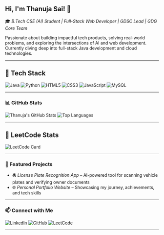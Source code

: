 ## Hi, I'm Thanuja Sai! 👋

🎓 *B.Tech CSE (AI) Student | Full-Stack Web Developer | GDSC Lead | GDG Core Team*

Passionate about building impactful tech products, solving real-world problems, and exploring the intersections of AI and web development. Currently diving deep into full-stack Java development and cloud technologies.

---

## 🚀 Tech Stack

![Java](https://img.shields.io/badge/Java-ED8B00?style=for-the-badge&logo=java&logoColor=white)
![Python](https://img.shields.io/badge/Python-3776AB?style=for-the-badge&logo=python&logoColor=white)
![HTML5](https://img.shields.io/badge/HTML5-E34F26?style=for-the-badge&logo=html5&logoColor=white)
![CSS3](https://img.shields.io/badge/CSS3-1572B6?style=for-the-badge&logo=css3&logoColor=white)
![JavaScript](https://img.shields.io/badge/JavaScript-F7DF1E?style=for-the-badge&logo=javascript&logoColor=black)
![MySQL](https://img.shields.io/badge/MySQL-005C84?style=for-the-badge&logo=mysql&logoColor=white)

---

### 📊 GitHub Stats

![Thanuja's GitHub Stats](https://github-readme-stats.vercel.app/api?username=lekkalathanuja&show_icons=true&theme=radical)
![Top Languages](https://github-readme-stats.vercel.app/api/top-langs/?username=lekkalathanuja&layout=compact&theme=radical)

---

## 🧠 LeetCode Stats

![LeetCode Card](https://leetcard.jacoblin.cool/lekkalathanuja12?theme=dark&font=baloo&ext=activity)

---

### 📌 Featured Projects

- 🚔 *License Plate Recognition App* – AI-powered tool for scanning vehicle plates and verifying owner documents  
- 🌐 *Personal Portfolio Website* – Showcasing my journey, achievements, and tech skills  
 

---

### 📫 Connect with Me

[![LinkedIn](https://img.shields.io/badge/LinkedIn-0A66C2?style=for-the-badge&logo=linkedin&logoColor=white)](https://www.linkedin.com/in/lekkala-thanuja-sai/)
[![GitHub](https://img.shields.io/badge/GitHub-000000?style=for-the-badge&logo=github&logoColor=white)](https://github.com/lekkalathanuja)
[![LeetCode](https://img.shields.io/badge/LeetCode-FFA116?style=for-the-badge&logo=leetcode&logoColor=black)](https://leetcode.com/u/lekkalathanuja12/)

---
